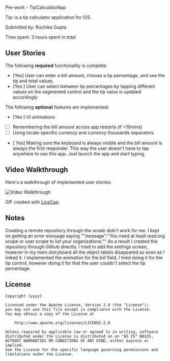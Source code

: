 Pre-work - TipCalculatorApp

Tip: is a tip calculator application for iOS.

Submitted by: Ruchika Gupta

Time spent: 3 hours spent in total

## User Stories

The following **required** functionality is complete:

* [Yes] User can enter a bill amount, choose a tip percentage, and see the tip and total values.
* [Yes ] User can select between tip percentages by tapping different values on the segmented control and the tip value is updated accordingly

The following **optional** features are implemented:

* [Yes ] UI animations
* [ ] Remembering the bill amount across app restarts (if <10mins)
* [ ] Using locale-specific currency and currency thousands separators.
* [ Yes] Making sure the keyboard is always visible and the bill amount is always the first responder. This way the user doesn't have to tap anywhere to use this app. Just launch the app and start typing.


## Video Walkthrough

Here's a walkthrough of implemented user stories:

<img src='http://g.recordit.co/eKyhnME27f.gif' title='Video Walkthrough' width='' alt='Video Walkthrough' />

GIF created with [LiceCap](http://www.cockos.com/licecap/).

## Notes

Creating a remote repository through the xcode didn't work for me. I kept on getting an error message saying ""message":"You need at least read:org scope or user scope to list your organizations."" As a result I created the repository through Github directly. I tried to add the settings screen, however in my main.storyboard all the object labels disappared as soon as I linked it.
I implemented the animation for the bill field, I tried doing it for the tip control, however doing it for that the user couldn't select the tip percentage.

## License

    Copyright [yyyy] 

    Licensed under the Apache License, Version 2.0 (the "License");
    you may not use this file except in compliance with the License.
    You may obtain a copy of the License at

        http://www.apache.org/licenses/LICENSE-2.0

    Unless required by applicable law or agreed to in writing, software
    distributed under the License is distributed on an "AS IS" BASIS,
    WITHOUT WARRANTIES OR CONDITIONS OF ANY KIND, either express or implied.
    See the License for the specific language governing permissions and
    limitations under the License.
